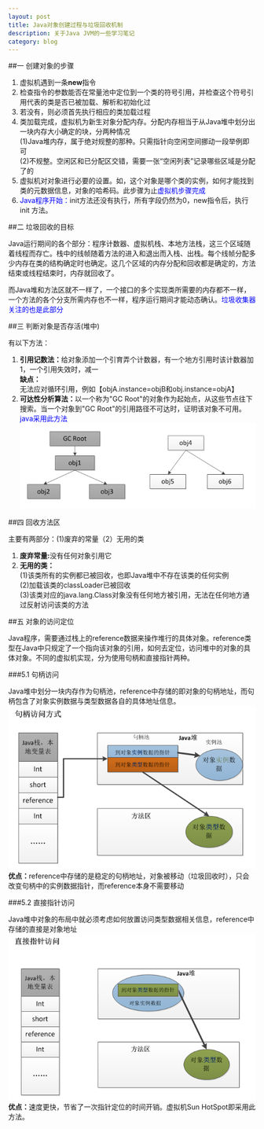 ```yaml
---
layout: post
title: Java对象创建过程与垃圾回收机制
description: 关于Java JVM的一些学习笔记
category: blog
---
```

##一 创建对象的步骤

<ol>
<li>虚拟机遇到一条<B>new</B>指令<br></li>
<li>检查指令的参数能否在常量池中定位到一个类的符号引用，并检查这个符号引用代表的类是否已被加载、解析和初始化过<br></li>
<li>若没有，则必须首先执行相应的类加载过程<br></li>
<li>类加载完成，虚拟机为新生对象分配内存。分配内存相当于从Java堆中划分出一块内存大小确定的块，分两种情况<br>(1)Java堆内存，属于绝对规整的那种。只需指针向空闲空间挪动一段举例即可<br>(2)不规整。空闲区和已分配区交错，需要一张“空闲列表”记录哪些区域是分配了的<br></li>
<li>虚拟机对对象进行必要的设置。如，这个对象是哪个类的实例，如何才能找到类的元数据信息，对象的哈希码。此步骤为止<font color="blue">虚拟机步骤完成</font><br></li>
<li><font color="blue">Java程序开始：</font>init方法还没有执行，所有字段仍然为0，new指令后，执行 init 方法。</li>
</ol>

##二 垃圾回收的目标

Java运行期间的各个部分：程序计数器、虚拟机栈、本地方法栈，这三个区域随着线程而存亡。栈中的线帧随着方法的进入和退出而入栈、出栈。每个线帧分配多少内存在类的结构确定时也确定。这几个区域的内存分配和回收都是确定的，方法结束或线程结束时，内存就回收了。<br>

而Java堆和方法区就不一样了，一个接口的多个实现类所需要的内存都不一样，一个方法的各个分支所需内存也不一样，程序运行期间才能动态确认。<font color="blue">垃圾收集器关注的也是此部分</font>    <br>

##三 判断对象是否存活(堆中)
   
有以下方法：
<ol>
<li><B>引用记数法：</B>给对象添加一个引育弄个计数器，有一个地方引用时该计数器加1，一个引用失效时，减一<br>
<B>缺点：</B>无法应对循环引用，例如【objA.instance=objB和obj.instance=objA】</li>
<li><B>可达性分析算法：</B>以一个称为"GC Root"的对象作为起始点，从这些节点往下搜索。当一个对象到"GC Root"的引用路径不可达时，证明该对象不可用。<font color="blue">java采用此方法</font><img src="/images/blog/java-jvm-obj-rubcollect1.png"></li>
</ol>

##四 回收方法区    

主要有两部分：(1)废弃的常量（2）无用的类
<ol>
<li><B>废弃常量:</B>没有任何对象引用它</li>
<li><B>无用的类：</B><br>(1)该类所有的实例都已被回收，也即Java堆中不存在该类的任何实例<br>(2)加载该类的classLoader已被回收<br>(3)该类对应的java.lang.Class对象没有任何地方被引用，无法在任何地方通过反射访问该类的方法</li>
</ol>

##五 对象的访问定位

Java程序，需要通过栈上的reference数据来操作堆行的具体对象。reference类型在Java中只规定了一个指向该对象的引用，如何去定位，访问堆中的对象的具体对象。不同的虚拟机实现，分为使用句柄和直接指针两种。
<br>

###5.1 句柄访问

Java堆中划分一块内存作为句柄池，reference中存储的即对象的句柄地址，而句柄包含了对象实例数据与类型数据各自的具体地址信息。
<img src="/images/blog/java-jvm-obj-rubcollect2.png">
<br>
<B>优点：</B>reference中存储的是稳定的句柄地址，对象被移动（垃圾回收时），只会改变句柄中的实例数据指针，而reference本身不需要移动

###5.2 直接指针访问

Java堆中对象的布局中就必须考虑如何放置访问类型数据相关信息，reference中存储的直接是对象地址
<img src="/images/blog/java-jvm-obj-rubcollect3.png"><br>
<B>优点：</B>速度更快，节省了一次指针定位的时间开销。虚拟机Sun HotSpot即采用此方法。

